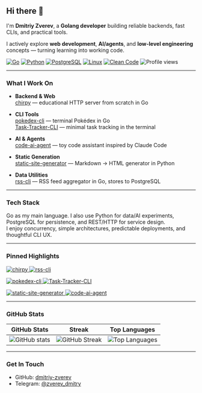 ## Hi there 👋

I'm **Dmitriy Zverev**, a **Golang developer** building reliable backends, fast CLIs, and practical tools.  

I actively explore **web development**, **AI/agents**, and **low-level engineering** concepts — turning learning into working code.

<!-- Quick badges -->
<p align="left">
  <a href="https://go.dev/"><img alt="Go" src="https://img.shields.io/badge/Go-1.22+-00ADD8?logo=go&logoColor=white"></a>
  <a href="https://www.python.org/"><img alt="Python" src="https://img.shields.io/badge/Python-3.11+-3776AB?logo=python&logoColor=white"></a>
  <a href="https://www.postgresql.org/"><img alt="PostgreSQL" src="https://img.shields.io/badge/PostgreSQL-15+-4169E1?logo=postgresql&logoColor=white"></a>
  <a href="#"><img alt="Linux" src="https://img.shields.io/badge/Linux-CLI-333?logo=linux&logoColor=white"></a>
  <a href="#"><img alt="Clean Code" src="https://img.shields.io/badge/Focus-Clean%20Code-2ea44f"></a>
  <img alt="Profile views" src="https://komarev.com/ghpvc/?username=dmitriy-zverev&style=flat&color=blue">
</p>

---

### What I Work On

- **Backend & Web**  
  [chirpy](https://github.com/dmitriy-zverev/chirpy) — educational HTTP server from scratch in Go

- **CLI Tools**  
  [pokedex-cli](https://github.com/dmitriy-zverev/pokedex-cli) — terminal Pokédex in Go  
  [Task-Tracker-CLI](https://github.com/dmitriy-zverev/Task-Tracker-CLI) — minimal task tracking in the terminal

- **AI & Agents**  
  [code-ai-agent](https://github.com/dmitriy-zverev/code-ai-agent) — toy code assistant inspired by Claude Code

- **Static Generation**  
  [static-site-generator](https://github.com/dmitriy-zverev/static-site-generator) — Markdown → HTML generator in Python

- **Data Utilities**  
  [rss-cli](https://github.com/dmitriy-zverev/rss-cli) — RSS feed aggregator in Go, stores to PostgreSQL

---

### Tech Stack

Go as my main language. I also use Python for data/AI experiments, PostgreSQL for persistence, and REST/HTTP for service design.  
I enjoy concurrency, simple architectures, predictable deployments, and thoughtful CLI UX.

---

### Pinned Highlights

<p align="left">
  <a href="https://github.com/dmitriy-zverev/chirpy">
    <img src="https://github-readme-stats.vercel.app/api/pin/?username=dmitriy-zverev&repo=chirpy&theme=tokyonight" alt="chirpy" />
  </a>
  <a href="https://github.com/dmitriy-zverev/rss-cli">
    <img src="https://github-readme-stats.vercel.app/api/pin/?username=dmitriy-zverev&repo=rss-cli&theme=tokyonight" alt="rss-cli" />
  </a>
</p>

<p align="left">
  <a href="https://github.com/dmitriy-zverev/pokedex-cli">
    <img src="https://github-readme-stats.vercel.app/api/pin/?username=dmitriy-zverev&repo=pokedex-cli&theme=tokyonight" alt="pokedex-cli" />
  </a>
  <a href="https://github.com/dmitriy-zverev/Task-Tracker-CLI">
    <img src="https://github-readme-stats.vercel.app/api/pin/?username=dmitriy-zverev&repo=Task-Tracker-CLI&theme=tokyonight" alt="Task-Tracker-CLI" />
  </a>
</p>

<p align="left">
  <a href="https://github.com/dmitriy-zverev/static-site-generator">
    <img src="https://github-readme-stats.vercel.app/api/pin/?username=dmitriy-zverev&repo=static-site-generator&theme=tokyonight" alt="static-site-generator" />
  </a>
  <a href="https://github.com/dmitriy-zverev/code-ai-agent">
    <img src="https://github-readme-stats.vercel.app/api/pin/?username=dmitriy-zverev&repo=code-ai-agent&theme=tokyonight" alt="code-ai-agent" />
  </a>
</p>

---

### GitHub Stats

| GitHub Stats | Streak | Top Languages |
|--------------|--------|----------------|
| <img src="https://github-readme-stats.vercel.app/api?username=dmitriy-zverev&show_icons=true&theme=tokyonight" alt="GitHub stats" /> | <img src="https://streak-stats.demolab.com?user=dmitriy-zverev&theme=tokyonight" alt="GitHub Streak" /> | <img src="https://github-readme-stats.vercel.app/api/top-langs/?username=dmitriy-zverev&layout=compact&theme=tokyonight" alt="Top Languages" /> |

---

### Get In Touch  

- GitHub: [dmitriy-zverev](https://github.com/dmitriy-zverev)  
- Telegram: [@zverev_dmitry](https://t.me/zverev_dmitry)  
